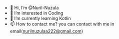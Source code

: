 - 👋 Hi, I’m @Nuril-Nuzula
- 👀 I’m interested in Coding
- 🌱 I’m currently learning Kotlin
- 📫 How to contact me? you can contact with me in email(nurilnuzulaa222@gmail.com)

<!---
Nuril-Nuzula/Nuril-Nuzula is a ✨ special ✨ repository because its `README.md` (this file) appears on your GitHub profile.
You can click the Preview link to take a look at your changes.
--->
